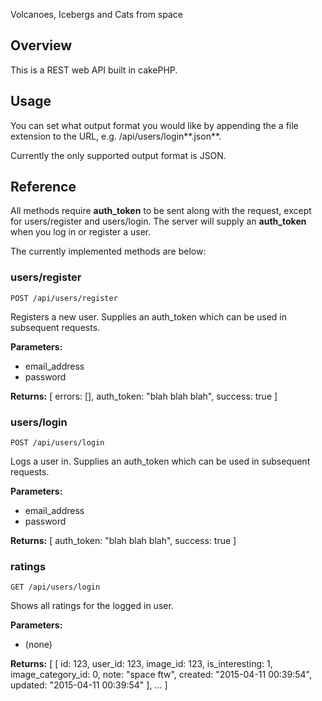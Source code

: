 Volcanoes, Icebergs and Cats from space

## Overview
This is a REST web API built in cakePHP.

## Usage
You can set what output format you would like by appending the a file extension to the URL, e.g. /api/users/login**.json**.

Currently the only supported output format is JSON.

## Reference

All methods require **auth_token** to be sent along with the request, except for users/register and users/login. The server will supply an **auth_token** when you log in or register a user.

The currently implemented methods are below:

### users/register
``POST /api/users/register``

Registers a new user. Supplies an auth_token which can be used in subsequent requests.

**Parameters:**
- email_address
- password

**Returns:**
[
  errors: [],
  auth_token: "blah blah blah",
  success: true
]

### users/login
``POST /api/users/login``

Logs a user in. Supplies an auth_token which can be used in subsequent requests.

**Parameters:**
- email_address
- password

**Returns:**
[
  auth_token: "blah blah blah",
  success: true
]

### ratings
``GET /api/users/login``

Shows all ratings for the logged in user.

**Parameters:**
- (none)

**Returns:**
[
  [
    id: 123,
    user_id: 123,
    image_id: 123,
    is_interesting: 1,
    image_category_id: 0,
    note: "space ftw",
    created: "2015-04-11 00:39:54",
    updated: "2015-04-11 00:39:54"
  ],
  ...
]
